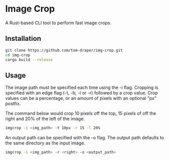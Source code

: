# Image Crop

A Rust-based CLI tool to perform fast image crops.

## Installation

```bash
git clone https://github.com/tom-draper/img-crop.git
cd img-crop
cargo build --release
```

## Usage

The image path must be specified each time using the -i flag. Cropping is specified with an edge flag (-t, -b, -l or -r) followed by a crop value. Crop values can be a percentage, or an amount of pixels with an optional "px" postfix.

The command below would crop 10 pixels off the top, 15 pixels of off the right and 20% of the left of the image.

```bash
imgcrop -i <img_path> -t 10px -r 15 -l 20%
```

An output path can be specified with the -o flag. The output path defaults to the same directory as the input image.

```bash
imgcrop -i <img_path> -r <right> -o <output_path>
```
